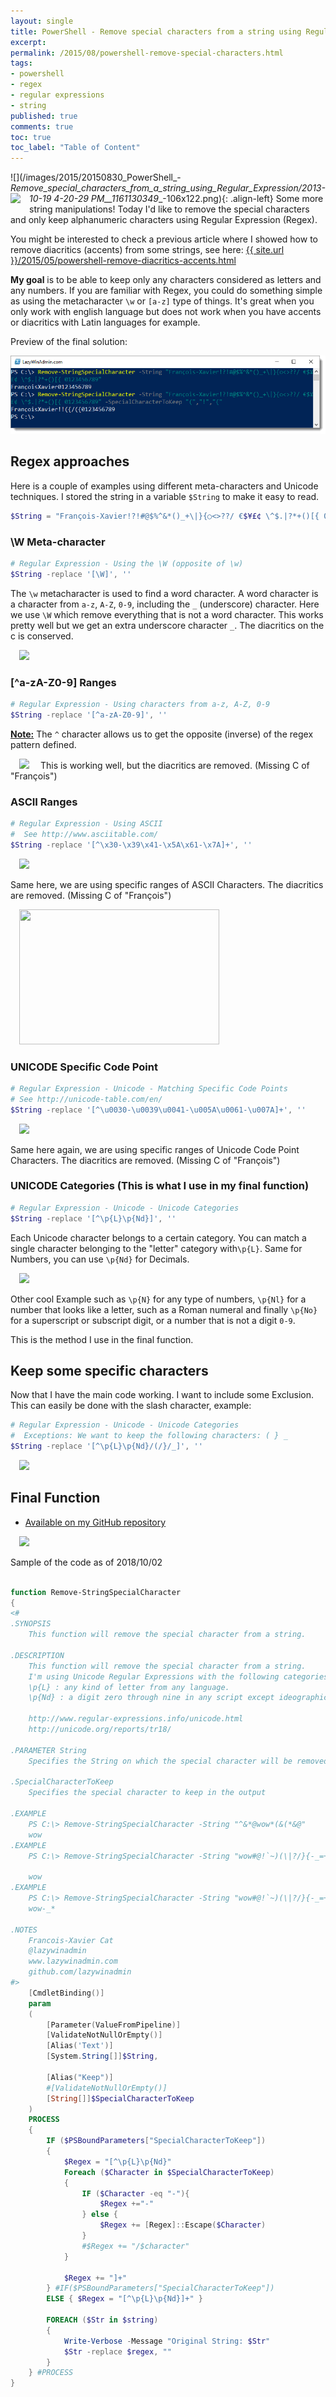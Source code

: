 ```yaml
---
layout: single
title: PowerShell - Remove special characters from a string using Regular Expression (Regex)
excerpt: 
permalink: /2015/08/powershell-remove-special-characters.html
tags: 
- powershell
- regex
- regular expressions
- string
published: true
comments: true
toc: true
toc_label: "Table of Content"
---
```

![](/images/2015/20150830_PowerShell_-_Remove_special_characters_from_a_string_using_Regular_Expression/2013-10-19 4-20-29 PM__1161130349__-106x122.png){: .align-left}
<a href="http://4.bp.blogspot.com/-HHt3IUIRYuI/UmLprP9HhgI/AAAAAAABeLU/No-OUlTpmQ8/s1600/2013-10-19+4-20-29+PM.png" imageanchor="1" style="clear: left; float: left; margin-bottom: 1em; margin-right: 1em;"><img border="0" src="http://4.bp.blogspot.com/-HHt3IUIRYuI/UmLprP9HhgI/AAAAAAABeLU/No-OUlTpmQ8/s1600/2013-10-19+4-20-29+PM.png" /></a>Some more string manipulations! Today I'd like to remove the special characters and only keep alphanumeric characters using Regular Expression (Regex).

You might be interested to check a previous article where I showed how to remove diacritics (accents) from some strings, see here: <a href="{{ site.url }}/2015/05/powershell-remove-diacritics-accents.html">{{ site.url }}/2015/05/powershell-remove-diacritics-accents.html</a>

**My goal** is to be able to keep only any characters considered as letters and any numbers.
If you are familiar with Regex, you could do something simple as using the metacharacter `\w` or `[a-z]` type of things. It's great when you only work with english language but does not work when you have accents or diacritics with Latin languages for example.

Preview of the final solution:

[![](/images/2015/20150830_PowerShell_-_Remove_special_characters_from_a_string_using_Regular_Expression_(Regex)/2015-08-30_18-40-10__1502951707__-844x209.png)](/images/2015/20150830_PowerShell_-_Remove_special_characters_from_a_string_using_Regular_Expression_(Regex)/2015-08-30_18-40-10__1239215365__-400x99.png)

## Regex approaches

Here is a couple of examples using different meta-characters and Unicode techniques.
I stored the string in a variable `$String` to make it easy to read.

```powershell
$String = "François-Xavier!?!#@$%^&*()_+\|}{○<>??/ €$¥£¢ \^$.|?*+()[{ 0123456789"
```

### \W Meta-character

```powershell
# Regular Expression - Using the \W (opposite of \w)
$String -replace '[\W]', ''
```

The `\w` metacharacter is used to find a word character. A word character is a character from `a-z`, `A-Z`, `0-9`, including the `_` (underscore) character. Here we use `\W` which remove everything that is not a word character. This works pretty well but we get an extra underscore character `_`. The diacritics on the c is conserved.

<a href="{{ site.url }}/images/2015/20150830_PowerShell_-_Remove_special_characters_from_a_string_using_Regular_Expression_(Regex)/LazyWinAdmin_Regex01_W__325467495__-844x129.png" imageanchor="1" style="margin-left: 1em; margin-right: 1em;"><img border="0" src="{{ site.url }}/images/2015/20150830_PowerShell_-_Remove_special_characters_from_a_string_using_Regular_Expression_(Regex)/LazyWinAdmin_Regex01_W__325467495__-844x129.png" /></a>

### [^a-zA-Z0-9] Ranges

```powershell
# Regular Expression - Using characters from a-z, A-Z, 0-9
$String -replace '[^a-zA-Z0-9]', ''
```

**<u>Note:</u>** The `^` character allows us to get the opposite (inverse) of the regex pattern defined.

<a href="{{ site.url }}/images/2015/20150830_PowerShell_-_Remove_special_characters_from_a_string_using_Regular_Expression_(Regex)/LazyWinAdmin_Regex02_A-Z__1320925435__-844x129.png" imageanchor="1" style="margin-left: 1em; margin-right: 1em;"><img border="0" src="{{ site.url }}/images/2015/20150830_PowerShell_-_Remove_special_characters_from_a_string_using_Regular_Expression_(Regex)/LazyWinAdmin_Regex02_A-Z__1320925435__-844x129.png" /></a>
This is working well, but the diacritics are removed. (Missing C of "François")

### ASCII Ranges

```powershell
# Regular Expression - Using ASCII
#  See http://www.asciitable.com/
$String -replace '[^\x30-\x39\x41-\x5A\x61-\x7A]+', ''
```

<a href="{{ site.url }}/images/2015/20150830_PowerShell_-_Remove_special_characters_from_a_string_using_Regular_Expression_(Regex)/LazyWinAdmin_Regex03_ASCII__1480139706__-844x129.png" imageanchor="1" style="margin-left: 1em; margin-right: 1em;"><img border="0" src="{{ site.url }}/images/2015/20150830_PowerShell_-_Remove_special_characters_from_a_string_using_Regular_Expression_(Regex)/LazyWinAdmin_Regex03_ASCII__1480139706__-844x129.png" /></a>

Same here, we are using specific ranges of ASCII Characters. The diacritics are removed. (Missing C of "François")

<a href="http://www.asciitable.com/" imageanchor="1" style="margin-left: 1em; margin-right: 1em;" target="_blank"><img border="0" height="216" src="{{ site.url }}/images/2015/20150830_PowerShell_-_Remove_special_characters_from_a_string_using_Regular_Expression_(Regex)/asciitable__755878205__-320x216.png" width="320" /></a>

### UNICODE Specific Code Point

```powershell
# Regular Expression - Unicode - Matching Specific Code Points
# See http://unicode-table.com/en/
$String -replace '[^\u0030-\u0039\u0041-\u005A\u0061-\u007A]+', ''
```
<a href="{{ site.url }}/images/2015/20150830_PowerShell_-_Remove_special_characters_from_a_string_using_Regular_Expression_(Regex)/LazyWinAdmin_Regex04_Unicode_Specific_Code_Point__1973263826__-844x129.png" imageanchor="1" style="margin-left: 1em; margin-right: 1em;"><img border="0" src="{{ site.url }}/images/2015/20150830_PowerShell_-_Remove_special_characters_from_a_string_using_Regular_Expression_(Regex)/LazyWinAdmin_Regex04_Unicode_Specific_Code_Point__1973263826__-844x129.png" /></a>

Same here again, we are using specific ranges of Unicode Code Point Characters. The diacritics are removed. (Missing C of "François")

### UNICODE Categories (This is what I use in my final function)

```powershell
# Regular Expression - Unicode - Unicode Categories
$String -replace '[^\p{L}\p{Nd}]', ''
```

Each Unicode character belongs to a certain category. You can match a single character belonging to the "letter" category with`\p{L}`. Same for Numbers, you can use `\p{Nd}` for Decimals.

<a href="{{ site.url }}/images/2015/20150830_PowerShell_-_Remove_special_characters_from_a_string_using_Regular_Expression_(Regex)/LazyWinAdmin_Regex05_Unicode_Category__1111939815__-844x129.png" imageanchor="1" style="margin-left: 1em; margin-right: 1em;"><img border="0" src="{{ site.url }}/images/2015/20150830_PowerShell_-_Remove_special_characters_from_a_string_using_Regular_Expression_(Regex)/LazyWinAdmin_Regex05_Unicode_Category__1111939815__-844x129.png" /></a>

Other cool Example such as `\p{N}` for any type of numbers, `\p{Nl}` for a number that looks like a letter, such as a Roman numeral and finally `\p{No}` for a superscript or subscript digit, or a number that is not a digit `0-9`.

This is the method I use in the final function.

## Keep some specific characters

Now that I have the main code working. I want to include some Exclusion.
This can easily be done with the slash character, example:

```powershell
# Regular Expression - Unicode - Unicode Categories
#  Exceptions: We want to keep the following characters: ( } _
$String -replace '[^\p{L}\p{Nd}/(/}/_]', ''
```

<a href="{{ site.url }}/images/2015/20150830_PowerShell_-_Remove_special_characters_from_a_string_using_Regular_Expression_(Regex)/LazyWinAdmin_Regex05_Unicode_Category_WITH_Exceptions__545375934__-844x129.png" imageanchor="1" style="margin-left: 1em; margin-right: 1em;"><img border="0" src="{{ site.url }}/images/2015/20150830_PowerShell_-_Remove_special_characters_from_a_string_using_Regular_Expression_(Regex)/LazyWinAdmin_Regex05_Unicode_Category_WITH_Exceptions__545375934__-844x129.png" /></a>

## Final Function

* [Available on my GitHub repository](https://github.com/lazywinadmin/PowerShell/blob/master/TOOL-Remove-StringSpecialCharacter/Remove-StringSpecialCharacter.ps1)

<a href="{{ site.url }}/images/2015/20150830_PowerShell_-_Remove_special_characters_from_a_string_using_Regular_Expression_(Regex)/LazyWinAdmin_Remove-StringSpecialCharacter__130501068__-844x329.png" imageanchor="1" style="margin-left: 1em; margin-right: 1em;"><img border="0" src="{{ site.url }}/images/2015/20150830_PowerShell_-_Remove_special_characters_from_a_string_using_Regular_Expression_(Regex)/LazyWinAdmin_Remove-StringSpecialCharacter__130501068__-844x329.png" /></a>

Sample of the code as of 2018/10/02

```powershell

function Remove-StringSpecialCharacter
{
<#
.SYNOPSIS
	This function will remove the special character from a string.
	
.DESCRIPTION
	This function will remove the special character from a string.
	I'm using Unicode Regular Expressions with the following categories
	\p{L} : any kind of letter from any language.
	\p{Nd} : a digit zero through nine in any script except ideographic 
	
	http://www.regular-expressions.info/unicode.html
	http://unicode.org/reports/tr18/

.PARAMETER String
	Specifies the String on which the special character will be removed

.SpecialCharacterToKeep
	Specifies the special character to keep in the output

.EXAMPLE
	PS C:\> Remove-StringSpecialCharacter -String "^&*@wow*(&(*&@"
	wow
.EXAMPLE
	PS C:\> Remove-StringSpecialCharacter -String "wow#@!`~)(\|?/}{-_=+*"
	
	wow
.EXAMPLE
	PS C:\> Remove-StringSpecialCharacter -String "wow#@!`~)(\|?/}{-_=+*" -SpecialCharacterToKeep "*","_","-"
	wow-_*

.NOTES
	Francois-Xavier Cat
	@lazywinadmin
	www.lazywinadmin.com
	github.com/lazywinadmin
#>
	[CmdletBinding()]
	param
	(
		[Parameter(ValueFromPipeline)]
		[ValidateNotNullOrEmpty()]
		[Alias('Text')]
		[System.String[]]$String,
		
		[Alias("Keep")]
		#[ValidateNotNullOrEmpty()]
		[String[]]$SpecialCharacterToKeep
	)
	PROCESS
	{
		IF ($PSBoundParameters["SpecialCharacterToKeep"])
		{
			$Regex = "[^\p{L}\p{Nd}"
			Foreach ($Character in $SpecialCharacterToKeep)
			{
				IF ($Character -eq "-"){
					$Regex +="-"
				} else {
					$Regex += [Regex]::Escape($Character)
				}
				#$Regex += "/$character"
			}
			
			$Regex += "]+"
		} #IF($PSBoundParameters["SpecialCharacterToKeep"])
		ELSE { $Regex = "[^\p{L}\p{Nd}]+" }
		
		FOREACH ($Str in $string)
		{
			Write-Verbose -Message "Original String: $Str"
			$Str -replace $regex, ""
		}
	} #PROCESS
}
```